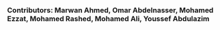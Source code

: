 ### Contributors: Marwan Ahmed, Omar Abdelnasser, Mohamed Ezzat, Mohamed Rashed, Mohamed Ali, Youssef Abdulazim